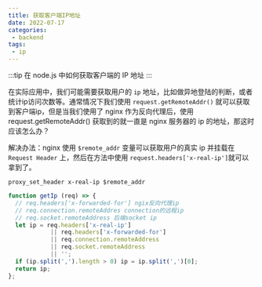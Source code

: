 ```yaml
---
title: 获取客户端IP地址
date: 2022-07-17
categories:
 - backend
tags:
 - ip
---
```


:::tip
在 node.js 中如何获取客户端的 IP 地址
:::
<!-- more -->

在实际应用中，我们可能需要获取用户的 `ip` 地址，比如做异地登陆的判断，或者统计ip访问次数等。通常情况下我们使用 `request.getRemoteAddr()` 就可以获取到客户端ip，但是当我们使用了 nginx 作为反向代理后，使用 request.getRemoteAddr() 获取到的就一直是 nginx 服务器的 ip 的地址，那这时应该怎么办？

解决办法：nginx 使用 `$remote_addr` 变量可以获取用户的真实 ip 并挂载在 `Request Header` 上，然后在方法中使用 `request.headers['x-real-ip']`就可以拿到了。

```ngnix
proxy_set_header x-real-ip $remote_addr
```

```js
function getIp (req) => {
  // req.headers['x-forwarded-for'] ngix反向代理ip
  // req.connection.remoteAddres connection的远程ip
  // req.socket.remoteAddress 后端socket ip
  let ip = req.headers['x-real-ip']
            || req.headers['x-forwarded-for']
            || req.connection.remoteAddress
            || req.socket.remoteAddress
            || '';
  if (ip.split(',').length > 0) ip = ip.split(',')[0];
  return ip;
};
```
